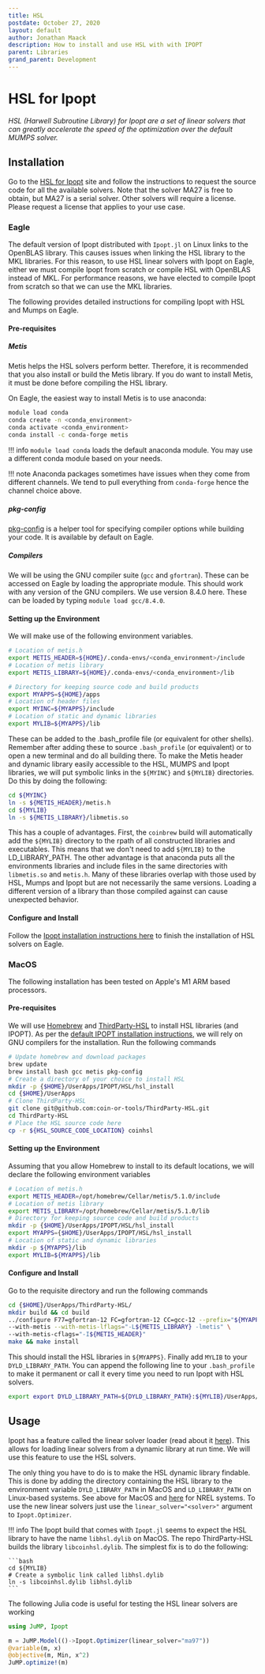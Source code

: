 ```yaml
---
title: HSL
postdate: October 27, 2020
layout: default
author: Jonathan Maack
description: How to install and use HSL with with IPOPT
parent: Libraries
grand_parent: Development
---
```


# HSL for Ipopt

*HSL (Harwell Subroutine Library) for Ipopt are a set of linear solvers that can greatly accelerate the speed of the optimization over the default MUMPS solver.*

## Installation

Go to the [HSL for Ipopt](http://www.hsl.rl.ac.uk/ipopt/) site and follow the instructions to request the source code for all the available solvers. Note that the solver MA27 is free to obtain, but MA27 is a serial solver. Other solvers will require a license. Please request a license that applies to your use case.

### Eagle

The default version of Ipopt distributed with `Ipopt.jl` on Linux links to the OpenBLAS library.  This causes issues when linking the HSL library to the MKL libraries.  For this reason, to use HSL linear solvers with Ipopt on Eagle, either we must compile Ipopt from scratch or compile HSL with OpenBLAS instead of MKL.  For performance reasons, we have elected to compile Ipopt from scratch so that we can use the MKL libraries.

The following provides detailed instructions for compiling Ipopt with HSL and Mumps on Eagle.

#### Pre-requisites

##### Metis

Metis helps the HSL solvers perform better.  Therefore, it is recommended that you also install or build the Metis library.  If you do want to install Metis, it must be done before compiling the HSL library.

On Eagle, the easiest way to install Metis is to use anaconda:

```bash
module load conda
conda create -n <conda_environment>
conda activate <conda_environment>
conda install -c conda-forge metis
```
!!! info 
    `module load conda` loads the default anaconda module. You may use a different conda module based on your needs.

!!! note
    Anaconda packages sometimes have issues when they come from different channels.  We tend to pull everything from `conda-forge` hence the channel choice above.

##### pkg-config

[pkg-config](https://www.freedesktop.org/wiki/Software/pkg-config/) is a helper tool for specifying compiler options while building your code. It is available by default on Eagle.

##### Compilers

We will be using the GNU compiler suite (`gcc` and `gfortran`).  These can be accessed on Eagle by loading the appropriate module.  This should work with any version of the GNU compilers. We use version 8.4.0 here.  These can be loaded by typing `module load gcc/8.4.0`.


#### Setting up the Environment 

We will make use of the following environment variables.

```bash
# Location of metis.h
export METIS_HEADER=${HOME}/.conda-envs/<conda_environment>/include
# Location of metis library
export METIS_LIBRARY=${HOME}/.conda-envs/<conda_environment>/lib

# Directory for keeping source code and build products
export MYAPPS=${HOME}/apps
# Location of header files
export MYINC=${MYAPPS}/include
# Location of static and dynamic libraries
export MYLIB=${MYAPPS}/lib
```

These can be added to the .bash_profile file (or equivalent for other shells).  Remember after adding these to source `.bash_profile` (or equivalent) or to open a new terminal and do all building there.
To make the Metis header and dynamic library easily accessible to the HSL, MUMPS and Ipopt libraries, we will put symbolic links in the `${MYINC}` and `${MYLIB}` directories.  Do this by doing the following:

```bash
cd ${MYINC}
ln -s ${METIS_HEADER}/metis.h
cd ${MYLIB}
ln -s ${METIS_LIBRARY}/libmetis.so
```

This has a couple of advantages.  First, the `coinbrew` build will automatically add the `${MYLIB}` directory to the rpath of all constructed libraries and executables.  This means that we don't need to add `${MYLIB}` to the LD_LIBRARY_PATH.  The other advantage is that anaconda puts all the environments libraries and include files in the same directories with `libmetis.so` and `metis.h`.  Many of these libraries overlap with those used by HSL, Mumps and Ipopt but are not necessarily the same versions.  Loading a different version of a library than those compiled against can cause unexpected behavior.

#### Configure and Install

Follow the [Ipopt installation instructions here](ipopt.md#eagle) to finish the installation of HSL solvers on Eagle.

### MacOS

The following installation has been tested on Apple's M1 ARM based processors.

#### Pre-requisites

We will use [Homebrew](https://brew.sh) and [ThirdParty-HSL](https://github.com/coin-or-tools/ThirdParty-HSL) to install HSL libraries (and IPOPT). As per the [default IPOPT installation instructions](https://coin-or.github.io/Ipopt/INSTALL.html), we will rely on GNU compilers for the installation. Run the following commands

```bash
# Update homebrew and download packages
brew update
brew install bash gcc metis pkg-config
# Create a directory of your choice to install HSL
mkdir -p {$HOME}/UserApps/IPOPT/HSL/hsl_install
cd {$HOME}/UserApps
# Clone ThirdParty-HSL
git clone git@github.com:coin-or-tools/ThirdParty-HSL.git
cd ThirdParty-HSL
# Place the HSL source code here
cp -r ${HSL_SOURCE_CODE_LOCATION} coinhsl
```

#### Setting up the Environment 

Assuming that you allow Homebrew to install to its default locations, we will declare the following environment variables

```bash
# Location of metis.h
export METIS_HEADER=/opt/homebrew/Cellar/metis/5.1.0/include
# Location of metis library
export METIS_LIBRARY=/opt/homebrew/Cellar/metis/5.1.0/lib
# Directory for keeping source code and build products
mkdir -p {$HOME}/UserApps/IPOPT/HSL/hsl_install
export MYAPPS={$HOME}/UserApps/IPOPT/HSL/hsl_install
# Location of static and dynamic libraries
mkdir -p ${MYAPPS}/lib
export MYLIB=${MYAPPS}/lib
```

#### Configure and Install

Go to the requisite directory and run the following commands

```bash
cd {$HOME}/UserApps/ThirdParty-HSL/
mkdir build && cd build
../configure F77=gfortran-12 FC=gfortran-12 CC=gcc-12 --prefix="${MYAPPS}" \
--with-metis --with-metis-lflags="-L${METIS_LIBRARY} -lmetis" \
--with-metis-cflags="-I${METIS_HEADER}"
make && make install
```

This should install the HSL libraries in `${MYAPPS}`. Finally add `MYLIB` to your `DYLD_LIBRARY_PATH`. You can append the following line to your `.bash_profile` to make it permanent or call it every time you need to run Ipopt with HSL solvers.

```bash
export export DYLD_LIBRARY_PATH=${DYLD_LIBRARY_PATH}:${MYLIB}/UserApps/IPOPT/HSL/hsl_install/lib
```

## Usage

Ipopt has a feature called the linear solver loader (read about it [here](https://coin-or.github.io/Ipopt/INSTALL.html#LINEARSOLVERLOADER)). This allows for loading linear solvers from a dynamic library at run time.  We will use this feature to use the HSL solvers.

The only thing you have to do is to make the HSL dynamic library findable.  This is done by adding the directory containing the HSL library to the environment variable `DYLD_LIBRARY_PATH` in MacOS and `LD_LIBRARY_PATH` on Linux-based systems. See above for MacOS and [here](ipopt.md#using-custom-ipopt-with-jump) for NREL systems. To use the new linear solvers just use the `linear_solver="<solver>"` argument to `Ipopt.Optimizer`.

!!! info
    The Ipopt build that comes with `Ipopt.jl` seems to expect the HSL library to have the name `libhsl.dylib` on MacOS. The repo ThirdParty-HSL builds the library `libcoinhsl.dylib`.  The simplest fix is to do the following:

    ```bash
    cd ${MYLIB}
    # Create a symbolic link called libhsl.dylib
    ln -s libcoinhsl.dylib libhsl.dylib
    ```

The following Julia code is useful for testing the HSL linear solvers are working

```julia
using JuMP, Ipopt

m = JuMP.Model(()->Ipopt.Optimizer(linear_solver="ma97"))
@variable(m, x)
@objective(m, Min, x^2)
JuMP.optimize!(m)
```